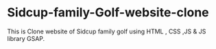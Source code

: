 # Sidcup-family-Golf-website-clone
This is Clone website of Sidcup family golf using HTML , CSS ,JS &amp; JS library GSAP.
